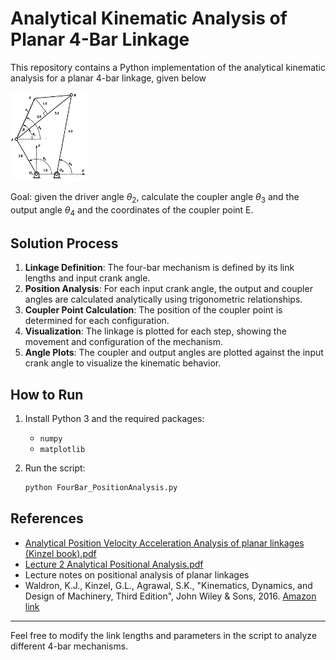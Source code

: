 # Analytical Kinematic Analysis of Planar 4-Bar Linkage

This repository contains a Python implementation of the analytical kinematic analysis for a planar 4-bar linkage, given below

<img src="./fourbar_kinzelbook.png" alt="Four-bar linkage diagram" width="25%" />

Goal: given the driver angle $\theta_2$, calculate the coupler angle $\theta_3$ and the output angle $\theta_4$ and the coordinates of the coupler point E.

## Solution Process

1. **Linkage Definition**: The four-bar mechanism is defined by its link lengths and input crank angle.
2. **Position Analysis**: For each input crank angle, the output and coupler angles are calculated analytically using trigonometric relationships.
3. **Coupler Point Calculation**: The position of the coupler point is determined for each configuration.
4. **Visualization**: The linkage is plotted for each step, showing the movement and configuration of the mechanism.
5. **Angle Plots**: The coupler and output angles are plotted against the input crank angle to visualize the kinematic behavior.

## How to Run

1. Install Python 3 and the required packages:
   - `numpy`
   - `matplotlib`

2. Run the script:
   ```bash
   python FourBar_PositionAnalysis.py
   ```

## References
- [Analytical Position Velocity Acceleration Analysis of planar linkages (Kinzel book).pdf](./Analytical%20Position%20Velocity%20Acceleration%20Analysis%20of%20planar%20linkages%20(Kinzel%20book).pdf)
- [Lecture 2 Analytical Positional Analysis.pdf](./Lecture%202%20Analytical%20Positional%20Analysis.pdf)
- Lecture notes on positional analysis of planar linkages
- Waldron, K.J., Kinzel, G.L., Agrawal, S.K., "Kinematics, Dynamics, and Design of Machinery, Third Edition", John Wiley & Sons, 2016. [Amazon link](https://www.amazon.com/Kinematics-Dynamics-Machinery-Kenneth-Waldron/dp/1118933281)

---

Feel free to modify the link lengths and parameters in the script to analyze different 4-bar mechanisms.
